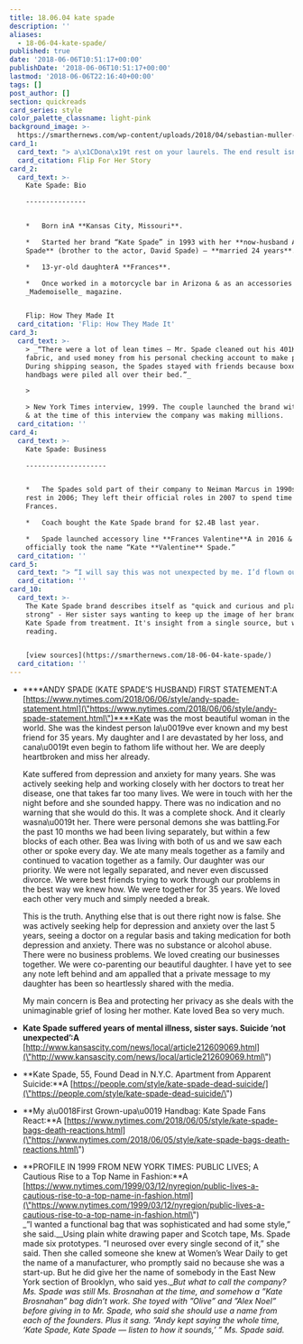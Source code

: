 ```yaml
---
title: 18.06.04 kate spade
description: ''
aliases:
  - 18-06-04-kate-spade/
published: true
date: '2018-06-06T10:51:17+00:00'
publishDate: '2018-06-06T10:51:17+00:00'
lastmod: '2018-06-06T22:16:40+00:00'
tags: []
post_author: []
section: quickreads
card_series: style
color_palette_classname: light-pink
background_image: >-
  https://smarthernews.com/wp-content/uploads/2018/04/sebastian-muller-52-unsplash-scaled.jpg
card_1:
  card_text: "> a\x1CDona\x19t rest on your laurels. The end result isna\x19t as important as the effort that goes into it. Jump all the way in. Dona\x19t be afraid. And dona\x19t worry so much.a\x1D\n> \n> Fashion designer Kate Spade speaking to People Magazine in 2016. Spade (55) was found dead in her apartment of an apparent suicide on June 5, 2018.\n\nFlip For Her Story"
  card_citation: Flip For Her Story
card_2:
  card_text: >-
    Kate Spade: Bio

    ---------------


    *   Born inA **Kansas City, Missouri**.

    *   Started her brand “Kate Spade” in 1993 with her **now-husband Andy
    Spade** (brother to the actor, David Spade) – **married 24 years**.

    *   13-yr-old daughterA **Frances**.

    *   Once worked in a motorcycle bar in Arizona & as an accessories editor at
    _Mademoiselle_ magazine.


    Flip: How They Made It
  card_citation: 'Flip: How They Made It'
card_3:
  card_text: >-
    > _“There were a lot of lean times — Mr. Spade cleaned out his 401K to buy
    fabric, and used money from his personal checking account to make payroll.
    During shipping season, the Spades stayed with friends because boxes of
    handbags were piled all over their bed.”_

    > 

    > New York Times interview, 1999. The couple launched the brand with $35,000
    & at the time of this interview the company was making millions.
  card_citation: ''
card_4:
  card_text: >-
    Kate Spade: Business

    --------------------


    *   The Spades sold part of their company to Neiman Marcus in 1990s & the
    rest in 2006; They left their official roles in 2007 to spend time with
    Frances.

    *   Coach bought the Kate Spade brand for $2.4B last year.

    *   Spade launched accessory line **Frances Valentine**A in 2016 &
    officially took the name “Kate **Valentine** Spade.”
  card_citation: ''
card_5:
  card_text: "> “I will say this was not unexpected by me. I’d flown out to Napa and NYC several times in the past 3-4 years to help her to get the treatment she needed (inpatient hospitalization). … She was a dear little person. So dear a\x14 so kind, so funny…I’m off to bed for a good cry.”\n> \n> Reta Saffo, Kate Spade's older sister in an email to their hometown newspaper, The Kansas City Star. Saffo says her sister suffered from mental illness."
  card_citation: ''
card_10:
  card_text: >-
    The Kate Spade brand describes itself as "quick and curious and playful and
    strong" - Her sister says wanting to keep up the image of her brand kept
    Kate Spade from treatment. It's insight from a single source, but worth
    reading.


    [view sources](https://smarthernews.com/18-06-04-kate-spade/)
  card_citation: ''
---
```

*   ****ANDY SPADE (KATE SPADE’S HUSBAND) FIRST STATEMENT:A [https://www.nytimes.com/2018/06/06/style/andy-spade-statement.html](\"https://www.nytimes.com/2018/06/06/style/andy-spade-statement.html\")****Kate was the most beautiful woman in the world. She was the kindest person Ia\\u0019ve ever known and my best friend for 35 years. My daughter and I are devastated by her loss, and cana\\u0019t even begin to fathom life without her. We are deeply heartbroken and miss her already.
    
    Kate suffered from depression and anxiety for many years. She was actively seeking help and working closely with her doctors to treat her disease, one that takes far too many lives. We were in touch with her the night before and she sounded happy. There was no indication and no warning that she would do this. It was a complete shock. And it clearly wasna\\u0019t her. There were personal demons she was battling.For the past 10 months we had been living separately, but within a few blocks of each other. Bea was living with both of us and we saw each other or spoke every day. We ate many meals together as a family and continued to vacation together as a family. Our daughter was our priority. We were not legally separated, and never even discussed divorce. We were best friends trying to work through our problems in the best way we knew how. We were together for 35 years. We loved each other very much and simply needed a break.
    
    This is the truth. Anything else that is out there right now is false. She was actively seeking help for depression and anxiety over the last 5 years, seeing a doctor on a regular basis and taking medication for both depression and anxiety. There was no substance or alcohol abuse. There were no business problems. We loved creating our businesses together. We were co-parenting our beautiful daughter. I have yet to see any note left behind and am appalled that a private message to my daughter has been so heartlessly shared with the media.
    
    My main concern is Bea and protecting her privacy as she deals with the unimaginable grief of losing her mother. Kate loved Bea so very much.
    
*   **Kate Spade suffered years of mental illness, sister says. Suicide ‘not unexpected’:A** [http://www.kansascity.com/news/local/article212609069.html](\"http://www.kansascity.com/news/local/article212609069.html\")
*   **Kate Spade, 55, Found Dead in N.Y.C. Apartment from Apparent Suicide:**A [https://people.com/style/kate-spade-dead-suicide/](\"https://people.com/style/kate-spade-dead-suicide/\")
*   **My a\\u0018First Grown-upa\\u0019 Handbag: Kate Spade Fans React:**A [https://www.nytimes.com/2018/06/05/style/kate-spade-bags-death-reactions.html](\"https://www.nytimes.com/2018/06/05/style/kate-spade-bags-death-reactions.html\")
*   **PROFILE IN 1999 FROM NEW YORK TIMES: PUBLIC LIVES; A Cautious Rise to a Top Name in Fashion:**A [https://www.nytimes.com/1999/03/12/nyregion/public-lives-a-cautious-rise-to-a-top-name-in-fashion.html](\"https://www.nytimes.com/1999/03/12/nyregion/public-lives-a-cautious-rise-to-a-top-name-in-fashion.html\")  
    _”I wanted a functional bag that was sophisticated and had some style,” she said.__Using plain white drawing paper and Scotch tape, Ms. Spade made six prototypes. ”I neurosed over every single second of it,” she said. Then she called someone she knew at Women’s Wear Daily to get the name of a manufacturer, who promptly said no because she was a start-up. But he did give her the name of somebody in the East New York section of Brooklyn, who said yes.__But what to call the company? Ms. Spade was still Ms. Brosnahan at the time, and somehow a ”Kate Brosnahan” bag didn’t work. She toyed with ”Olive” and ”Alex Noel” before giving in to Mr. Spade, who said she should use a name from each of the founders. Plus it sang. ”Andy kept saying the whole time, ‘Kate Spade, Kate Spade — listen to how it sounds,’ ” Ms. Spade said._